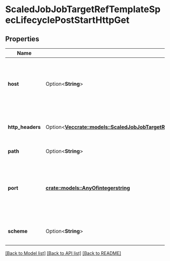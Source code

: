 # ScaledJobJobTargetRefTemplateSpecLifecyclePostStartHttpGet

## Properties

Name | Type | Description | Notes
------------ | ------------- | ------------- | -------------
**host** | Option<**String**> | Host name to connect to, defaults to the pod IP. You probably want to set \"Host\" in httpHeaders instead. | [optional]
**http_headers** | Option<[**Vec<crate::models::ScaledJobJobTargetRefTemplateSpecLifecyclePostStartHttpGetHttpHeaders>**](ScaledJob_jobTargetRef_template_spec_lifecycle_postStart_httpGet_httpHeaders.md)> | Custom headers to set in the request. HTTP allows repeated headers. | [optional]
**path** | Option<**String**> | Path to access on the HTTP server. | [optional]
**port** | [**crate::models::AnyOfintegerstring**](anyOf<integer,string>.md) | Name or number of the port to access on the container. Number must be in the range 1 to 65535. Name must be an IANA_SVC_NAME. | 
**scheme** | Option<**String**> | Scheme to use for connecting to the host. Defaults to HTTP. | [optional]

[[Back to Model list]](../README.md#documentation-for-models) [[Back to API list]](../README.md#documentation-for-api-endpoints) [[Back to README]](../README.md)


